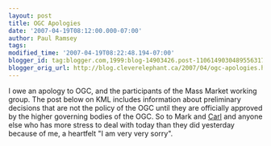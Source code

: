 ```yaml
---
layout: post
title: OGC Apologies
date: '2007-04-19T08:12:00.000-07:00'
author: Paul Ramsey
tags: 
modified_time: '2007-04-19T08:22:48.194-07:00'
blogger_id: tag:blogger.com,1999:blog-14903426.post-1106149030489556317
blogger_orig_url: http://blog.cleverelephant.ca/2007/04/ogc-apologies.html
---
```


I owe an apology to OGC, and the participants of the Mass Market working group. The post below on KML includes information about preliminary decisions that are not the policy of the OGC until they are officially approved by the higher governing bodies of the OGC. So to Mark and [Carl](http://lists.eogeo.org/pipermail/georss/2007-March/001035.html) and anyone else who has more stress to deal with today than they did yesterday because of me, a heartfelt "I am very very sorry".